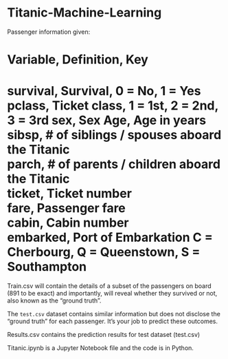 # Titanic-Machine-Learning

Passenger information given: 

Variable, Definition, Key
=============================================================================
survival,	Survival,	0 = No, 1 = Yes
pclass,	Ticket class,	1 = 1st, 2 = 2nd, 3 = 3rd
sex,	Sex	
Age,	Age in years	
sibsp,	# of siblings / spouses aboard the Titanic	
parch,	# of parents / children aboard the Titanic	
ticket,	Ticket number	
fare,	Passenger fare	
cabin,	Cabin number	
embarked,	Port of Embarkation	C = Cherbourg, Q = Queenstown, S = Southampton
=============================================================================

Train.csv will contain the details of a subset of the passengers on board (891 to be exact) and importantly, will reveal whether they survived or not, 
also known as the “ground truth”.

The `test.csv` dataset contains similar information but does not disclose the “ground truth” for each passenger. It’s your job to predict these outcomes.

Results.csv contains the prediction results for test dataset (test.csv)

Titanic.ipynb is a Jupyter Notebook file and the code is in Python.
